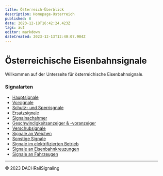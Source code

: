 ```yaml
---
title: Österreich-Überblick
description: Homepage-Österreich
published: 0
date: 2023-12-18T16:42:24.423Z
tags: aut
editor: markdown
dateCreated: 2023-12-13T12:40:07.904Z
---
```


# Österreichische Eisenbahnsignale

Willkommen auf der Unterseite für österreichische Eisenbahnsignale.

### Signalarten

- [Hauptsignale](/aut/Hauptsignale)
- [Vorsignale](/aut/Vorsignale)
- [Schutz- und Sperrisgnale](/aut/SchutzundSperrsignale)
- [Ersatzsignale](/aut/Erstzsignale)
- [Signalnachahmer](/aut/Signalnachahmer)
- [Geschwindigkeitsanzeiger & -voranzeiger](/aut/Geschwindigkeitsanzeiger)
- [Verschubsignale](/aut/Verschubsignale)
- [Signale an Weichen](/aut/Weichensignale)
- [Sonstige Signale](/aut/Sonstigesignale)
- [Signale im elektrifizierten Betrieb](/aut/E-Betrieb)
- [Signale an Eisenbahnkreuzungen](/aut/Signale-BUe)
- [Signale an Fahrzeugen](/aut/Signale-an-Fahrzeugen)




---

© 2023 DACHRailSignaling
